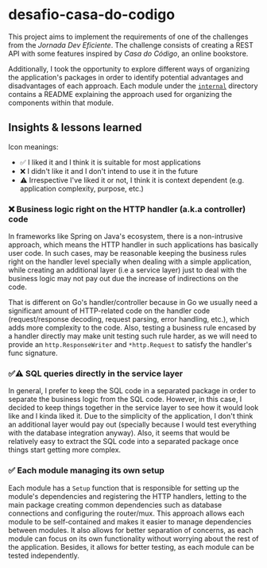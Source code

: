 # desafio-casa-do-codigo

This project aims to implement the requirements of one of the challenges from the _Jornada Dev Eficiente_. The challenge consists of creating a REST API with some features inspired by _Casa do Código_, an online bookstore.

Additionally, I took the opportunity to explore different ways of organizing the application's packages in order to identify potential advantages and disadvantages of each approach. Each module under the [`internal`](./internal) directory contains a README explaining the approach used for organizing the components within that module.

## Insights & lessons learned

Icon meanings:

- ✅ I liked it and I think it is suitable for most applications
- ❌ I didn't like it and I don't intend to use it in the future
- ⚠️ Irrespective I've liked it or not, I think it is context dependent (e.g. application complexity, purpose, etc.)

### ❌ Business logic right on the HTTP handler (a.k.a controller) code

In frameworks like Spring on Java's ecosystem, there is a non-intrusive approach, which means the HTTP handler in such applications has basically user code. In such cases, may be reasonable keeping the business rules right on the handler level specially when dealing with a simple application, while creating an additional layer (i.e a service layer) just to deal with the business logic may not pay out due the increase of indirections on the code.

That is different on Go's handler/controller because in Go we usually need a significant amount of HTTP-related code on the handler code (request/response decoding, request parsing, error handling, etc.), which adds more complexity to the code. Also, testing a business rule encased by a handler directly may make unit testing such rule harder, as we will need to provide an `http.ResponseWriter` and `*http.Request` to satisfy the handler's func signature.

### ✅⚠️ SQL queries directly in the service layer

In general, I prefer to keep the SQL code in a separated package in order to separate the business logic from the SQL code. However, in this case, I decided to keep things together in the service layer to see how it would look like and I kinda liked it. Due to the simplicity of the application, I don't think an additional layer would pay out (specially because I would test everything with the database integration anyway). Also, it seems that would be relatively easy to extract the SQL code into a separated package once things start getting more complex.

### ✅ Each module managing its own setup

Each module has a `Setup` function that is responsible for setting up the module's dependencies and registering the HTTP handlers, letting to the main package creating common dependencies such as database connections and configuring the router/mux. This approach allows each module to be self-contained and makes it easier to manage dependencies between modules. It also allows for better separation of concerns, as each module can focus on its own functionality without worrying about the rest of the application. Besides, it allows for better testing, as each module can be tested independently.

